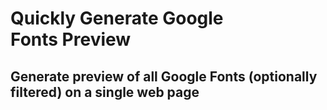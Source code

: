 # Quickly Generate Google Fonts Preview

## Generate preview of all Google Fonts (optionally filtered) on a single web page
